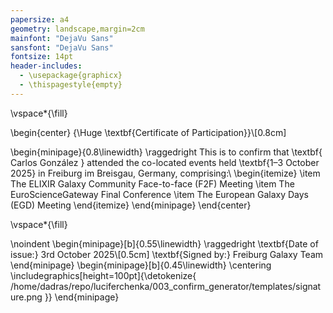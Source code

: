 ```yaml
---
papersize: a4
geometry: landscape,margin=2cm
mainfont: "DejaVu Sans"
sansfont: "DejaVu Sans"
fontsize: 14pt
header-includes:
  - \usepackage{graphicx}
  - \thispagestyle{empty}
---
```


\vspace*{\fill}

\begin{center}
{\Huge \textbf{Certificate of Participation}}\\[0.8cm]

\begin{minipage}{0.8\linewidth}
\raggedright
This is to confirm that \textbf{ Carlos González } attended the co-located events held \textbf{1–3 October 2025} in Freiburg im Breisgau, Germany, comprising:\\
\begin{itemize}
  \item The ELIXIR Galaxy Community Face-to-face (F2F) Meeting
  \item The EuroScienceGateway Final Conference
  \item The European Galaxy Days (EGD) Meeting
\end{itemize}
\end{minipage}
\end{center}

\vspace*{\fill}

\noindent
\begin{minipage}[b]{0.55\linewidth}
\raggedright
\textbf{Date of issue:} 3rd October 2025\\[0.5cm]
\textbf{Signed by:} Freiburg Galaxy Team
\end{minipage}
\begin{minipage}[b]{0.45\linewidth}
\centering
\includegraphics[height=100pt]{\detokenize{ /home/dadras/repo/luciferchenka/003_confirm_generator/templates/signature.png }}
\end{minipage}